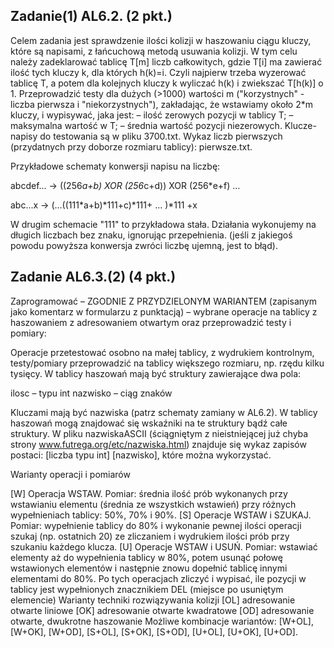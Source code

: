 ## Zadanie(1) AL6.2. (2 pkt.) 
Celem zadania jest sprawdzenie ilości kolizji w haszowaniu ciągu kluczy, które są napisami, z łańcuchową metodą usuwania kolizji. W tym celu należy zadeklarować tablicę T[m] liczb całkowitych, gdzie T[i] ma zawierać ilość tych kluczy k, dla których h(k)=i. Czyli najpierw trzeba wyzerować tablicę T, a potem dla kolejnych kluczy k wyliczać h(k) i zwiekszać T[h(k)] o 1. Przeprowadzić testy dla dużych (>1000) wartości m ("korzystnych" - liczba pierwsza i "niekorzystnych"), zakładając, że wstawiamy około 2*m kluczy, i wypisywać, jaka jest:
– ilość zerowych pozycji w tablicy T;
– maksymalna wartość w T;
– średnia wartość pozycji niezerowych.
Klucze-napisy do testowania są w pliku 3700.txt. Wykaz liczb pierwszych (przydatnych przy doborze rozmiaru tablicy): pierwsze.txt.

Przykładowe schematy konwersji napisu na liczbę:

abcdef... -> ((256*a+b) XOR (256*c+d)) XOR (256*e+f) ...

abc...x -> (...((111*a+b)*111+c)*111+ ... )*111 +x

W drugim schemacie "111" to przykładowa stała. Działania wykonujemy na długich liczbach bez znaku, ignorując przepełnienia. (jeśli z jakiegoś powodu powyższa konwersja zwróci liczbę ujemną, jest to błąd).

## Zadanie AL6.3.(2) (4 pkt.) 
Zaprogramować – ZGODNIE Z PRZYDZIELONYM WARIANTEM (zapisanym jako komentarz w formularzu z punktacją) – wybrane operacje na tablicy z haszowaniem z adresowaniem otwartym oraz przeprowadzić testy i pomiary:

Operacje przetestować osobno na małej tablicy, z wydrukiem kontrolnym,
testy/pomiary przeprowadzić na tablicy większego rozmiaru, np. rzędu kilku tysięcy.
W tablicy haszowań mają być struktury zawierające dwa pola:

ilosc – typu int
nazwisko – ciąg znaków

Kluczami mają być nazwiska (patrz schematy zamiany w AL6.2). W tablicy haszowań mogą znajdować się wskaźniki na te struktury bądź całe struktury. W pliku nazwiskaASCII (ściągniętym z nieistniejącej już chyba strony www.futrega.org/etc/nazwiska.html) znajduje się wykaz zapisów postaci: [liczba typu int] [nazwisko], które można wykorzystać.

Warianty operacji i pomiarów

[W] Operacja WSTAW. Pomiar: średnia ilość prób wykonanych przy wstawianiu elementu (średnia ze wszystkich wstawień) przy różnych wypełnieniach tablicy: 50%, 70% i 90%.
[S] Operacje WSTAW i SZUKAJ. Pomiar: wypełnienie tablicy do 80% i wykonanie pewnej ilości operacji szukaj (np. ostatnich 20) ze zliczaniem i wydrukiem ilości prób przy szukaniu każdego klucza.
[U] Operacje WSTAW i USUŃ. Pomiar: wstawiać elementy aż do wypełnienia tablicy w 80%, potem usunąć połowę wstawionych elementów i następnie znowu dopełnić tablicę innymi elementami do 80%. Po tych operacjach zliczyć i wypisać, ile pozycji w tablicy jest wypełnionych znacznikiem DEL (miejsce po usuniętym elemencie)
Warianty techniki rozwiązywania kolizji
[OL] adresowanie otwarte liniowe
[OK] adresowanie otwarte kwadratowe
[OD] adresowanie otwarte, dwukrotne haszowanie
Możliwe kombinacje wariantów: [W+OL], [W+OK], [W+OD], [S+OL], [S+OK], [S+OD], [U+OL], [U+OK], [U+OD].

